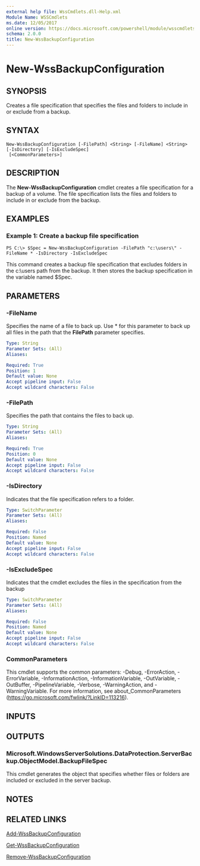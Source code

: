 ```yaml
---
external help file: WssCmdlets.dll-Help.xml
Module Name: WSSCmdlets
ms.date: 12/05/2017
online version: https://docs.microsoft.com/powershell/module/wsscmdlets/new-wssbackupconfiguration?view=windowsserver2012r2-ps&wt.mc_id=ps-gethelp
schema: 2.0.0
title: New-WssBackupConfiguration
---
```


# New-WssBackupConfiguration

## SYNOPSIS
Creates a file specification that specifies the files and folders to include in or exclude from a backup.

## SYNTAX

```
New-WssBackupConfiguration [-FilePath] <String> [-FileName] <String> [-IsDirectory] [-IsExcludeSpec]
 [<CommonParameters>]
```

## DESCRIPTION
The **New-WssBackupConfiguration** cmdlet creates a file specification for a backup of a volume.
The file specification lists the files and folders to include in or exclude from the backup.

## EXAMPLES

### Example 1: Create a backup file specification
```
PS C:\> $Spec = New-WssBackupConfiguration -FilePath "c:\users\" -FileName * -IsDirectory -IsExcludeSpec
```

This command creates a backup file specification that excludes folders in the c:\users path from the backup.
It then stores the backup specification in the variable named $Spec.

## PARAMETERS

### -FileName
Specifies the name of a file to back up.
Use * for this parameter to back up all files in the path that the **FilePath** parameter specifies.

```yaml
Type: String
Parameter Sets: (All)
Aliases: 

Required: True
Position: 1
Default value: None
Accept pipeline input: False
Accept wildcard characters: False
```

### -FilePath
Specifies the path that contains the files to back up.

```yaml
Type: String
Parameter Sets: (All)
Aliases: 

Required: True
Position: 0
Default value: None
Accept pipeline input: False
Accept wildcard characters: False
```

### -IsDirectory
Indicates that the file specification refers to a folder.

```yaml
Type: SwitchParameter
Parameter Sets: (All)
Aliases: 

Required: False
Position: Named
Default value: None
Accept pipeline input: False
Accept wildcard characters: False
```

### -IsExcludeSpec
Indicates that the cmdlet excludes the files in the specification from the backup

```yaml
Type: SwitchParameter
Parameter Sets: (All)
Aliases: 

Required: False
Position: Named
Default value: None
Accept pipeline input: False
Accept wildcard characters: False
```

### CommonParameters
This cmdlet supports the common parameters: -Debug, -ErrorAction, -ErrorVariable, -InformationAction, -InformationVariable, -OutVariable, -OutBuffer, -PipelineVariable, -Verbose, -WarningAction, and -WarningVariable. For more information, see about_CommonParameters (https://go.microsoft.com/fwlink/?LinkID=113216).

## INPUTS

## OUTPUTS

### Microsoft.WindowsServerSolutions.DataProtection.ServerBackup.ObjectModel.BackupFileSpec
This cmdlet generates the object that specifies whether files or folders are included or excluded in the server backup.

## NOTES

## RELATED LINKS

[Add-WssBackupConfiguration](./Add-WssBackupConfiguration.md)

[Get-WssBackupConfiguration](./Get-WssBackupConfiguration.md)

[Remove-WssBackupConfiguration](./Remove-WssBackupConfiguration.md)

